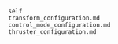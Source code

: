 ```{toctree}
self
transform_configuration.md
control_mode_configuration.md
thruster_configuration.md
```

```{include} ../README.md
```